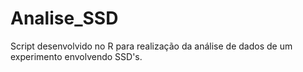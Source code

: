 # Analise_SSD
Script desenvolvido no R para realização da análise de dados de um experimento envolvendo SSD's.
